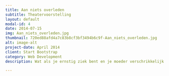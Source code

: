 ```yaml
---
title: Aan niets overleden
subtitle: Theatervoorstelling
layout: default
modal-id: 4
date: 2014-07-15
img: Aan_niets_overleden.jpg
thumbnail: 720ed88afd4a7c83b8cf3bf3494b6c9f-Aan_niets_overleden.jpg
alt: image-alt
project-date: April 2014
client: Start Bootstrap
category: Web Development
description: Wat als je ernstig ziek bent en je moeder verschrikkelijk veel van je houdt? Wat als de schaamte voor jouw ziekte zo groot is dat ze je dood verklaart? Kelvin lijdt aan ‘Aida’. Sindsdien dragen zijn moeder en zus een groot geheim met zich mee. De komst van een oude studiegenoot bedreigt deze zorgvuldig geregisseerde situatie. Wat moeten moeder en zus hem vertellen en gelooft hij hen wel? In meerdere mogelijke scenario’s, probeert de waarheid zijn weg naar buiten te vinden. Aan Niets Overleden toont wat schaamte en angst doet met moederliefde in een samenleving waar de waarheid ondraaglijker is dan de dood van je eigen zoon.

---
```

